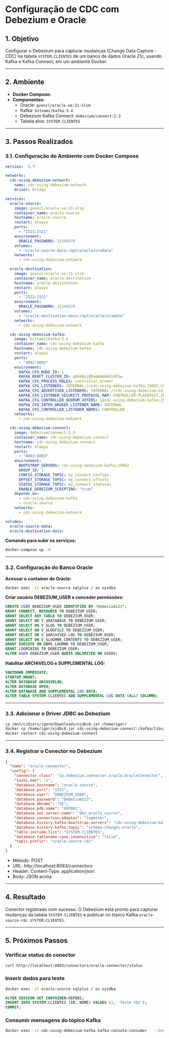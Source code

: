 
# Configuração de CDC com Debezium e Oracle

## 1. Objetivo

Configurar o Debezium para capturar mudanças (Change Data Capture - CDC) na tabela `SYSTEM.CLIENTES` de um banco de dados Oracle 21c, usando Kafka e Kafka Connect, em um ambiente Docker.

---

## 2. Ambiente

- **Docker Compose:**
- **Componentes:**
  - Oracle: `gvenzl/oracle-xe:21-slim`
  - Kafka: `bitnami/kafka:3.4`
  - Debezium Kafka Connect: `debezium/connect:2.3`
  - Tabela alvo: `SYSTEM.CLIENTES`

---

## 3. Passos Realizados

### 3.1. Configuração do Ambiente com Docker Compose

```yaml
version: '3.7'

networks:
  cdc-using-debezium-network:
    name: cdc-using-debezium-network
    driver: bridge

services:
  oracle-source:
    image: gvenzl/oracle-xe:21-slim
    container_name: oracle-source
    hostname: oracle-source
    restart: always
    ports:
      - "1521:1521"
    environment:
      ORACLE_PASSWORD: 12345678
    volumes:
      - "oracle-source-data:/opt/oracle/oradata"
    networks:
      - cdc-using-debezium-network

  oracle-destination:
    image: gvenzl/oracle-xe:21-slim
    container_name: oracle-destination
    hostname: oracle-destination
    restart: always
    ports:
      - "1522:1521"
    environment:
      ORACLE_PASSWORD: 12345678
    volumes:
      - "oracle-destination-data:/opt/oracle/oradata"
    networks:
      - cdc-using-debezium-network

  cdc-using-debezium-kafka:
    image: bitnami/kafka:3.4
    container_name: cdc-using-debezium-kafka
    hostname: cdc-using-debezium-kafka
    restart: always
    ports:
      - "9092:9092"
    environment:
      KAFKA_CFG_NODE_ID: 1
      KAFKA_KRAFT_CLUSTER_ID: q0k00yjQRaqWmAAAZv955w
      KAFKA_CFG_PROCESS_ROLES: controller,broker
      KAFKA_CFG_LISTENERS: INTERNAL://cdc-using-debezium-kafka:29092,CONTROLLER://cdc-using-debezium-kafka:29093,EXTERNAL://0.0.0.0:9092
      KAFKA_CFG_ADVERTISED_LISTENERS: INTERNAL://cdc-using-debezium-kafka:29092,EXTERNAL://localhost:9092
      KAFKA_CFG_LISTENER_SECURITY_PROTOCOL_MAP: CONTROLLER:PLAINTEXT,INTERNAL:PLAINTEXT,EXTERNAL:PLAINTEXT
      KAFKA_CFG_CONTROLLER_QUORUM_VOTERS: 1@cdc-using-debezium-kafka:29093
      KAFKA_CFG_INTER_BROKER_LISTENER_NAME: INTERNAL
      KAFKA_CFG_CONTROLLER_LISTENER_NAMES: CONTROLLER
    networks:
      - cdc-using-debezium-network

  cdc-using-debezium-connect:
    image: debezium/connect:2.3
    container_name: cdc-using-debezium-connect
    hostname: cdc-using-debezium-connect
    restart: always
    ports:
      - "8083:8083"
    environment:
      BOOTSTRAP_SERVERS: cdc-using-debezium-kafka:29092
      GROUP_ID: 1
      CONFIG_STORAGE_TOPIC: my_connect_configs
      OFFSET_STORAGE_TOPIC: my_connect_offsets
      STATUS_STORAGE_TOPIC: my_connect_statuses
      ENABLE_DEBEZIUM_SCRIPTING: "true"
    depends_on:
      - cdc-using-debezium-kafka
      - oracle-source
    networks:
      - cdc-using-debezium-network

volumes:
  oracle-source-data:
  oracle-destination-data:
```

**Comando para subir os serviços:**

```bash
docker-compose up -d
```

---

### 3.2. Configuração do Banco Oracle

**Acessar o container do Oracle:**

```bash
docker exec -it oracle-source sqlplus / as sysdba
```

**Criar usuário DEBEZIUM_USER e conceder permissões:**

```sql
CREATE USER DEBEZIUM_USER IDENTIFIED BY "Debezium123";
GRANT CONNECT, RESOURCE TO DEBEZIUM_USER;
GRANT SELECT ANY TABLE TO DEBEZIUM_USER;
GRANT SELECT ON V_$DATABASE TO DEBEZIUM_USER;
GRANT SELECT ON V_$LOG TO DEBEZIUM_USER;
GRANT SELECT ON V_$LOGFILE TO DEBEZIUM_USER;
GRANT SELECT ON V_$ARCHIVED_LOG TO DEBEZIUM_USER;
GRANT SELECT ON V_$LOGMNR_CONTENTS TO DEBEZIUM_USER;
GRANT EXECUTE ON DBMS_LOGMNR TO DEBEZIUM_USER;
GRANT LOGMINING TO DEBEZIUM_USER;
ALTER USER DEBEZIUM_USER QUOTA UNLIMITED ON USERS;
```

**Habilitar ARCHIVELOG e SUPPLEMENTAL LOG:**

```sql
SHUTDOWN IMMEDIATE;
STARTUP MOUNT;
ALTER DATABASE ARCHIVELOG;
ALTER DATABASE OPEN;
ALTER DATABASE ADD SUPPLEMENTAL LOG DATA;
ALTER TABLE SYSTEM.CLIENTES ADD SUPPLEMENTAL LOG DATA (ALL) COLUMNS;
```

---

### 3.3. Adicionar o Driver JDBC ao Debezium

```bash
cp /mnt/c/Users/igorm/Downloads/ojdbc8.jar /home/igor/
docker cp /home/igor/ojdbc8.jar cdc-using-debezium-connect:/kafka/libs/
docker restart cdc-using-debezium-connect
```

---

### 3.4. Registrar o Conector no Debezium

```json
{
  "name": "oracle-connector",
  "config": {
    "connector.class": "io.debezium.connector.oracle.OracleConnector",
    "tasks.max": "1",
    "database.hostname": "oracle-source",
    "database.port": "1521",
    "database.user": "DEBEZIUM_USER",
    "database.password": "Debezium123",
    "database.dbname": "XE",
    "database.pdb.name": "XEPDB1",
    "database.out.server.name": "dbz_oracle_source",
    "database.connection.adapter": "logminer",
    "database.history.kafka.bootstrap.servers": "cdc-using-debezium-kafka:29092",
    "database.history.kafka.topic": "schema-changes.oracle",
    "table.include.list": "SYSTEM.CLIENTES",
    "database.tablename.case.insensitive": "false",
    "topic.prefix": "oracle-source-cdc"
  }
}
```

- Método: POST  
- URL: http://localhost:8083/connectors  
- Header: Content-Type: application/json  
- Body: JSON acima

---

## 4. Resultado

Conector registrado com sucesso. O Debezium está pronto para capturar mudanças da tabela `SYSTEM.CLIENTES` e publicar no tópico Kafka `oracle-source-cdc.SYSTEM.CLIENTES`.

---

## 5. Próximos Passos

### Verificar status do conector

```bash
curl http://localhost:8083/connectors/oracle-connector/status
```

### Inserir dados para teste

```bash
docker exec -it oracle-source sqlplus / as sysdba
```

```sql
ALTER SESSION SET CONTAINER=XEPDB1;
INSERT INTO SYSTEM.CLIENTES (ID, NOME) VALUES (1, 'Teste CDC');
COMMIT;
```

### Consumir mensagens do tópico Kafka

```bash
docker exec -it cdc-using-debezium-kafka kafka-console-consumer   --bootstrap-server localhost:9092   --topic oracle-source-cdc.SYSTEM.CLIENTES   --from-beginning
```
